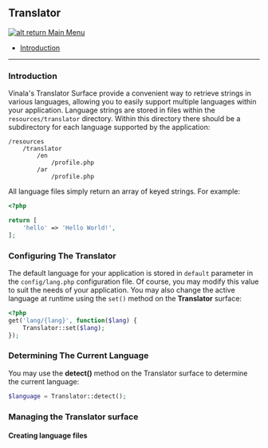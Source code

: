 ## Translator

[![alt return](https://gitlab.com/lighty/Art/raw/master/Resources/signs.png) Main Menu](https://gitlab.com/lighty/Docs/tree/3.3/#index)

- [Introduction](#introduction)

----

### Introduction

Vinala's Translator Surface provide a convenient way to retrieve strings in various languages, allowing you to easily support multiple languages within your application. Language strings are stored in files within the `resources/translator` directory. Within this directory there should be a subdirectory for each language supported by the application:

```
/resources
    /translator
        /en
            /profile.php
        /ar
            /profile.php
```

All language files simply return an array of keyed strings. For example:

```php
<?php

return [
    'hello' => 'Hello World!',
];
```

### Configuring The Translator 

The default language for your application is stored in `default` parameter in the `config/lang.php` configuration file. Of course, you may modify this value to suit the needs of your application. You may also change the active language at runtime using the `set()` method on the **Translator** surface:

```php
<?php 
get('lang/{lang}', function($lang) {
    Translator::set($lang);
});
```

### Determining The Current Language

You may use the **detect()** method on the Translator surface to determine the current language:

```php
$language = Translator::detect();
```

### Managing the Translator surface

#### Creating language files